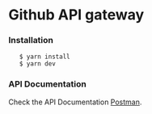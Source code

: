 # Github API gateway

### Installation
```
   $ yarn install
   $ yarn dev
```

### API Documentation
Check the API Documentation [Postman](https://documenter.getpostman.com/view/10853689/Szzehfyy?version=latest).
